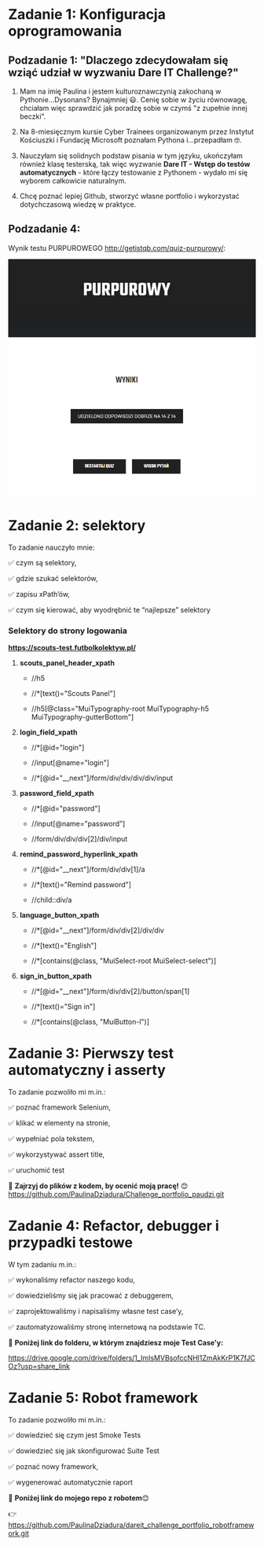 # Zadanie 1: Konfiguracja oprogramowania

## Podzadanie 1: "Dlaczego zdecydowałam się wziąć udział w wyzwaniu Dare IT Challenge?"

1. Mam na imię Paulina i jestem kulturoznawczynią zakochaną w Pythonie...Dysonans? Bynajmniej 😃.
Cenię sobie w życiu równowagę, chciałam więc sprawdzić jak poradzę sobie w czymś "z zupełnie innej beczki". 

2. Na 8-miesięcznym kursie Cyber Trainees organizowanym przez Instytut Kościuszki i Fundację Microsoft poznałam Pythona i...przepadłam 🤓. 

3. Nauczyłam się solidnych podstaw pisania w tym języku, ukończyłam również klasę testerską, tak więc wyzwanie **Dare IT - Wstęp do testów automatycznych** - które łączy testowanie z Pythonem - wydało mi się wyborem całkowicie naturalnym.

4. Chcę poznać lepiej Github, stworzyć własne portfolio i wykorzystać dotychczasową wiedzę w praktyce.

## Podzadanie 4:


Wynik testu PURPUROWEGO http://getistqb.com/quiz-purpurowy/:

![img_1.png](img_1.png)

# Zadanie 2: selektory

To zadanie nauczyło mnie:

✅ czym są selektory,

✅ gdzie szukać selektorów,

✅ zapisu xPath’ów,

✅ czym się kierować, aby wyodrębnić te “najlepsze” selektory

### Selektory do strony logowania 
**https://scouts-test.futbolkolektyw.pl/**

1. **scouts_panel_header_xpath** 

   - //h5
   
   - //*[text()="Scouts Panel"]

   - //h5[@class="MuiTypography-root MuiTypography-h5 MuiTypography-gutterBottom"]


2. **login_field_xpath**

   - //*[@id="login"]
   
   - //input[@name="login"]
   
   - //*[@id="__next"]/form/div/div/div/div/input


3. **password_field_xpath**

   - //*[@id="password"]
   
   - //input[@name="password"]
   
   - //form/div/div/div[2]/div/input


4. **remind_password_hyperlink_xpath**

   - //*[@id="__next"]/form/div/div[1]/a
   
   - //*[text()="Remind password"]
   
   - //child::div/a


5. **language_button_xpath** 

   - //*[@id="__next"]/form/div/div[2]/div/div
   
   - //*[text()="English"]

   - //*[contains(@class, "MuiSelect-root MuiSelect-select")] 


6. **sign_in_button_xpath**

   - //*[@id="__next"]/form/div/div[2]/button/span[1]
   
   - //*[text()="Sign in"]
   
   - //*[contains(@class, "MuiButton-l")] 

# Zadanie 3: Pierwszy test automatyczny i asserty

To zadanie pozwoliło mi m.in.:

✅ poznać framework Selenium,

✅ klikać w elementy na stronie,

✅ wypełniać pola tekstem,

✅ wykorzystywać assert title, 

✅ uruchomić test

﻿🚨 **Zajrzyj do plików z kodem, by ocenić moją pracę!** 😊
https://github.com/PaulinaDziadura/Challenge_portfolio_paudzi.git

# Zadanie 4: Refactor, debugger i przypadki testowe

W tym zadaniu m.in.:

✅ wykonaliśmy refactor naszego kodu,

✅ dowiedzieliśmy się jak pracować z debuggerem,

✅ zaprojektowaliśmy i napisaliśmy własne test case’y,

✅ zautomatyzowaliśmy stronę internetową na podstawie TC.

﻿🚨 **Poniżej link do folderu, w którym znajdziesz moje Test Case'y:**

https://drive.google.com/drive/folders/1_ImIsMVBsofccNHl1ZmAkKrP1K7fJCOz?usp=share_link

# Zadanie 5: Robot framework


To zadanie pozwoliło mi m.in.:

✅ dowiedzieć się czym jest Smoke Tests

✅ dowiedzieć się jak skonfigurować Suite Test

✅ poznać nowy framework,

✅ wygenerować automatycznie raport


﻿🚨 **Poniżej link do mojego repo z robotem**😊

👉 https://github.com/PaulinaDziadura/dareit_challenge_portfolio_robotframework.git